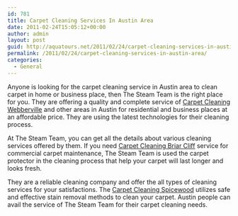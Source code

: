 ```yaml
---
id: 781
title: Carpet Cleaning Services In Austin Area
date: 2011-02-24T15:05:12+00:00
author: admin
layout: post
guid: http://aquatours.net/2011/02/24/carpet-cleaning-services-in-austin-area/
permalink: /2011/02/24/carpet-cleaning-services-in-austin-area/
categories:
  - General
---
```

Anyone is looking for the carpet cleaning service in Austin area to clean carpet in home or business place, then The Steam Team is the right place for you. They are offering a quality and complete service of [Carpet Cleaning Webberville](http://www.thesteamteam.com/austin-carpet-cleaning/) and other areas in Austin for residential and business places at an affordable price. They are using the latest technologies for their cleaning process.

At The Steam Team, you can get all the details about various cleaning services offered by them. If you need [Carpet Cleaning Briar Cliff](http://www.thesteamteam.com/austin-carpet-cleaning/) service for commercial carpet maintenance, The Steam Team is used the carpet protector in the cleaning process that help your carpet will last longer and looks fresh.

They are a reliable cleaning company and offer the all types of cleaning services for your satisfactions. The [Carpet Cleaning Spicewood](http://www.thesteamteam.com/austin-carpet-cleaning/) utilizes safe and effective stain removal methods to clean your carpet. Austin people can avail the service of The Steam Team for their carpet cleaning needs.